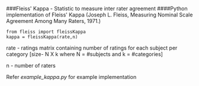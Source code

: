 ###Fleiss' Kappa - Statistic to measure inter rater agreement
####Python implementation of Fleiss' Kappa (Joseph L. Fleiss, Measuring Nominal Scale Agreement Among Many Raters, 1971.)

```
from fleiss import fleissKappa
kappa = fleissKappa(rate,n)
```

rate - ratings matrix containing number of ratings for each subject per category [size- N X k where N = #subjects and k = #categories]

n - number of raters   

Refer *example_kappa.py* for example implementation
